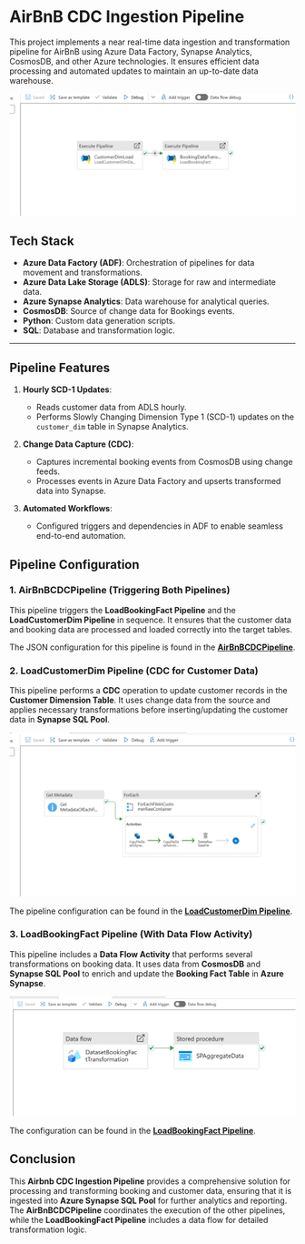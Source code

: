 # AirBnB CDC Ingestion Pipeline

This project implements a near real-time data ingestion and transformation pipeline for AirBnB using Azure Data Factory, Synapse Analytics, CosmosDB, and other Azure technologies. It ensures efficient data processing and automated updates to maintain an up-to-date data warehouse.

![AirBnB CDC Ingestion Pipeline](./assets/images/airbnb_cdc_pipeline.png)

## **Tech Stack**

- **Azure Data Factory (ADF)**: Orchestration of pipelines for data movement and transformations.
- **Azure Data Lake Storage (ADLS)**: Storage for raw and intermediate data.
- **Azure Synapse Analytics**: Data warehouse for analytical queries.
- **CosmosDB**: Source of change data for Bookings events.
- **Python**: Custom data generation scripts.
- **SQL**: Database and transformation logic.

---

## **Pipeline Features**

1. **Hourly SCD-1 Updates**:
   - Reads customer data from ADLS hourly.
   - Performs Slowly Changing Dimension Type 1 (SCD-1) updates on the `customer_dim` table in Synapse Analytics.

2. **Change Data Capture (CDC)**:
   - Captures incremental booking events from CosmosDB using change feeds.
   - Processes events in Azure Data Factory and upserts transformed data into Synapse.

3. **Automated Workflows**:
   - Configured triggers and dependencies in ADF to enable seamless end-to-end automation.

## **Pipeline Configuration**

### **1. AirBnBCDCPipeline** (Triggering Both Pipelines)

This pipeline triggers the **LoadBookingFact Pipeline** and the **LoadCustomerDim Pipeline** in sequence. It ensures that the customer data and booking data are processed and loaded correctly into the target tables.

The JSON configuration for this pipeline is found in the **[AirBnBCDCPipeline](./pipelines/AirBnBCDCPipeline.json)**.

### **2. LoadCustomerDim Pipeline** (CDC for Customer Data)

This pipeline performs a **CDC** operation to update customer records in the **Customer Dimension Table**. It uses change data from the source and applies necessary transformations before inserting/updating the customer data in **Synapse SQL Pool**.

![LoadCustomerDim](./assets/images/load_customer_dim_pipeline.png)

The pipeline configuration can be found in the **[LoadCustomerDim Pipeline](./docs/LoadCustomerDim.md)**.

### **3. LoadBookingFact Pipeline** (With Data Flow Activity)

This pipeline includes a **Data Flow Activity** that performs several transformations on booking data. It uses data from **CosmosDB** and **Synapse SQL Pool** to enrich and update the **Booking Fact Table** in **Azure Synapse**.

![LoadBookingFact](./assets/images/load_booking_fact_pipeline.png)

The configuration can be found in the **[LoadBookingFact Pipeline](./docs/LoadBookingFact.md)**.

## **Conclusion**

This **Airbnb CDC Ingestion Pipeline** provides a comprehensive solution for processing and transforming booking and customer data, ensuring that it is ingested into **Azure Synapse SQL Pool** for further analytics and reporting. The **AirBnBCDCPipeline** coordinates the execution of the other pipelines, while the **LoadBookingFact Pipeline** includes a data flow for detailed transformation logic.

